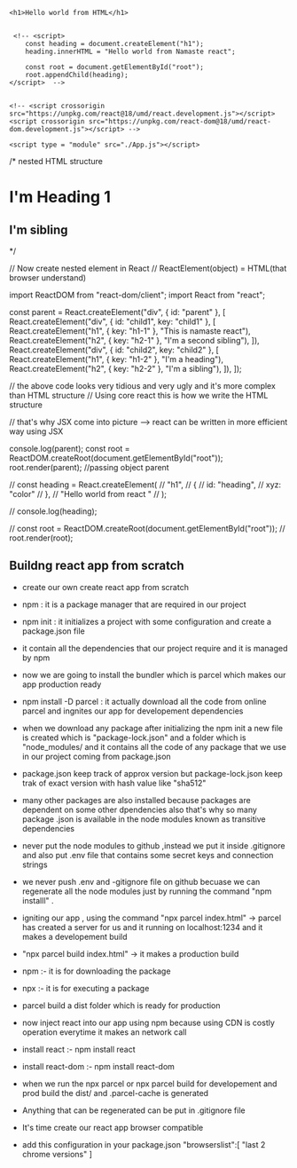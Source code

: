<!DOCTYPE html>
<html lang="en">
<head>
    <meta charset="UTF-8">
    <meta name="viewport" content="width=device-width, initial-scale=1.0">
    <title>Namaste React</title>
    <link rel="stylesheet" href="index.css">
</head>
<body>
    <div id="root"> </div> 

    <h1>Hello world from HTML</h1>


     <!-- <script>
        const heading = document.createElement("h1");
        heading.innerHTML = "Hello world from Namaste react";

        const root = document.getElementById("root");
        root.appendChild(heading);
    </script>  -->
  
   
    <!-- <script crossorigin 
    src="https://unpkg.com/react@18/umd/react.development.js"></script>
    <script crossorigin src="https://unpkg.com/react-dom@18/umd/react-dom.development.js"></script> -->
    
    <script type = "module" src="./App.js"></script>
</body>
</html> 

<!-- run the code using command "npx parcel index.html" -->

/*
 nested HTML structure

 <div id="parent">
    <div id= "child">
        <h1>I'm Heading 1</h1>
        <h2>I'm sibling</h2>
    </div>
 </div>
  
*/

// Now create nested element in React
// ReactElement(object) = HTML(that browser understand)

import ReactDOM from "react-dom/client";
import React from "react";

const parent = React.createElement("div", { id: "parent" }, [
  React.createElement("div", { id: "child1", key: "child1" }, [
    React.createElement("h1", { key: "h1-1" }, "This is namaste react"),
    React.createElement("h2", { key: "h2-1" }, "I'm a second sibling"),
  ]),
  React.createElement("div", { id: "child2", key: "child2" }, [
    React.createElement("h1", { key: "h1-2" }, "I'm a heading"),
    React.createElement("h2", { key: "h2-2" }, "I'm a sibling"),
  ]),
]);

// the above code looks very tidious and very ugly and it's more complex than HTML structure
// Using core react this is how we write the HTML structure

// that's why JSX come into picture --> react can be written in more efficient way using JSX

console.log(parent);
const root = ReactDOM.createRoot(document.getElementById("root"));
root.render(parent);  //passing object parent


// const heading = React.createElement(
//     "h1",
//     {
//         id: "heading",
//         xyz: "color"
//     },
//     "Hello world from react "
// );

// console.log(heading);

//   const root = ReactDOM.createRoot(document.getElementById("root"));
//   root.render(root);

## Buildng react app from scratch
- create our own create react app from scratch 
- npm : it is a package manager that are required in our project
- npm init : it initializes a project with some configuration and create a package.json file
- it contain all the dependencies that our project require and it is managed by npm
- now we are going to install the bundler which is parcel which makes our app production ready
- npm install -D parcel : it actually download all the code from online parcel and ingnites our app for developement dependencies
- when we download any package after initializing the npm init a new file is created which is "package-lock.json" and a folder which is "node_modules/ and it contains all the code of any package that we use in our project coming from package.json
- package.json keep track of approx version but package-lock.json keep trak of exact version with hash value like  "sha512"
- many other packages are also installed because packages are dependent on some other dpendencies also that's why so many package .json is available in the node modules known as transitive dependencies
- never put the node modules to github ,instead we put it inside .gitignore and also put .env file that contains some secret keys and connection strings
- we never push .env and -gitignore file on github becuase we can regenerate all the node modules just by running the command "npm installl"
.

- igniting our app , using the command 
"npx parcel index.html"
 -> parcel has created a server for us and it running on localhost:1234 and it makes a developement build

- "npx parcel build index.html" -> it makes a production build

- npm :- it is for downloading the package
- npx :- it is for executing a package
- parcel build a dist folder which is ready for production


- now inject react into our app using npm because using CDN is costly operation everytime it makes an network call

- install react :- npm install react
- install react-dom :- npm install react-dom

- when we run the npx parcel <filename> or npx parcel build <filename> for developement and prod build the dist/ and .parcel-cache is generated

- Anything that can be regenerated can be put in .gitignore file 

- It's time create our react app browser compatible

- add this configuration in your package.json
"browserslist":[
  "last 2 chrome versions"
]